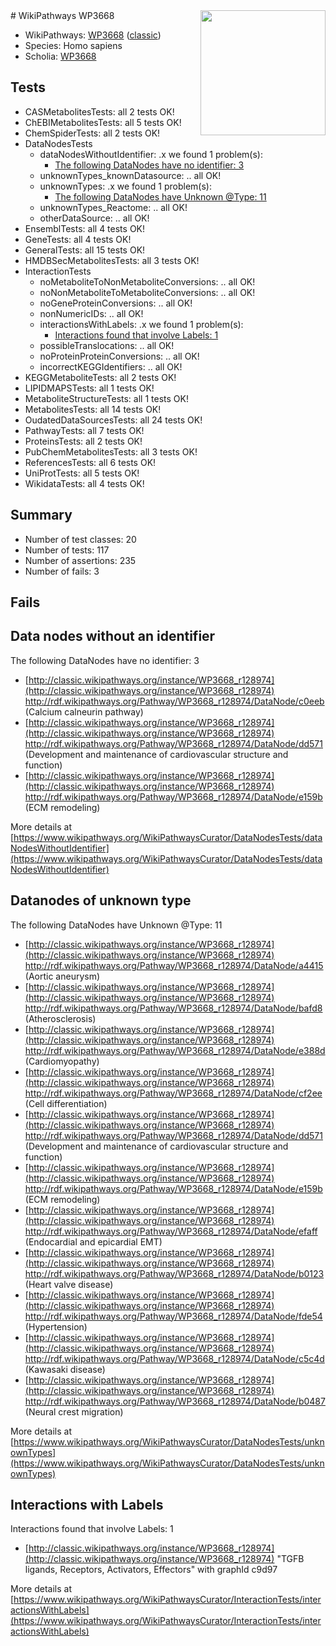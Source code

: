 <img style="float: right; width: 200px" src="https://upload.wikimedia.org/wikipedia/commons/thumb/8/83/Wplogo_with_text_500.png/640px-Wplogo_with_text_500.png" />
# WikiPathways WP3668

* WikiPathways: [WP3668](https://wikipathways.org/pathways/WP3668) ([classic](https://classic.wikipathways.org/instance/WP3668))
* Species: Homo sapiens
* Scholia: [WP3668](https://scholia.toolforge.org/wikipathways/WP3668)
## Tests
* CASMetabolitesTests: all 2 tests OK!
* ChEBIMetabolitesTests: all 5 tests OK!
* ChemSpiderTests: all 2 tests OK!
* DataNodesTests
    * dataNodesWithoutIdentifier: .x we found 1 problem(s):
        * [The following DataNodes have no identifier: 3](#d2d32fa2)
    * unknownTypes_knownDatasource: .. all OK!
    * unknownTypes: .x we found 1 problem(s):
        * [The following DataNodes have Unknown @Type: 11](#ef950832)
    * unknownTypes_Reactome: .. all OK!
    * otherDataSource: .. all OK!
* EnsemblTests: all 4 tests OK!
* GeneTests: all 4 tests OK!
* GeneralTests: all 15 tests OK!
* HMDBSecMetabolitesTests: all 3 tests OK!
* InteractionTests
    * noMetaboliteToNonMetaboliteConversions: .. all OK!
    * noNonMetaboliteToMetaboliteConversions: .. all OK!
    * noGeneProteinConversions: .. all OK!
    * nonNumericIDs: .. all OK!
    * interactionsWithLabels: .x we found 1 problem(s):
        * [Interactions found that involve Labels: 1](#630d2678)
    * possibleTranslocations: .. all OK!
    * noProteinProteinConversions: .. all OK!
    * incorrectKEGGIdentifiers: .. all OK!
* KEGGMetaboliteTests: all 2 tests OK!
* LIPIDMAPSTests: all 1 tests OK!
* MetaboliteStructureTests: all 1 tests OK!
* MetabolitesTests: all 14 tests OK!
* OudatedDataSourcesTests: all 24 tests OK!
* PathwayTests: all 7 tests OK!
* ProteinsTests: all 2 tests OK!
* PubChemMetabolitesTests: all 3 tests OK!
* ReferencesTests: all 6 tests OK!
* UniProtTests: all 5 tests OK!
* WikidataTests: all 4 tests OK!


## Summary

* Number of test classes: 20
* Number of tests: 117
* Number of assertions: 235
* Number of fails: 3

## Fails

<a name="d2d32fa2" />

## Data nodes without an identifier

The following DataNodes have no identifier: 3

* [http://classic.wikipathways.org/instance/WP3668_r128974](http://classic.wikipathways.org/instance/WP3668_r128974) http://rdf.wikipathways.org/Pathway/WP3668_r128974/DataNode/c0eeb (Calcium calneurin pathway)
* [http://classic.wikipathways.org/instance/WP3668_r128974](http://classic.wikipathways.org/instance/WP3668_r128974) http://rdf.wikipathways.org/Pathway/WP3668_r128974/DataNode/dd571 (Development and maintenance 
of cardiovascular structure 
and function)
* [http://classic.wikipathways.org/instance/WP3668_r128974](http://classic.wikipathways.org/instance/WP3668_r128974) http://rdf.wikipathways.org/Pathway/WP3668_r128974/DataNode/e159b (ECM remodeling)


More details at [https://www.wikipathways.org/WikiPathwaysCurator/DataNodesTests/dataNodesWithoutIdentifier](https://www.wikipathways.org/WikiPathwaysCurator/DataNodesTests/dataNodesWithoutIdentifier)

<a name="ef950832" />

## Datanodes of unknown type

The following DataNodes have Unknown @Type: 11

* [http://classic.wikipathways.org/instance/WP3668_r128974](http://classic.wikipathways.org/instance/WP3668_r128974) http://rdf.wikipathways.org/Pathway/WP3668_r128974/DataNode/a4415 (Aortic aneurysm)
* [http://classic.wikipathways.org/instance/WP3668_r128974](http://classic.wikipathways.org/instance/WP3668_r128974) http://rdf.wikipathways.org/Pathway/WP3668_r128974/DataNode/bafd8 (Atherosclerosis)
* [http://classic.wikipathways.org/instance/WP3668_r128974](http://classic.wikipathways.org/instance/WP3668_r128974) http://rdf.wikipathways.org/Pathway/WP3668_r128974/DataNode/e388d (Cardiomyopathy)
* [http://classic.wikipathways.org/instance/WP3668_r128974](http://classic.wikipathways.org/instance/WP3668_r128974) http://rdf.wikipathways.org/Pathway/WP3668_r128974/DataNode/cf2ee (Cell differentiation)
* [http://classic.wikipathways.org/instance/WP3668_r128974](http://classic.wikipathways.org/instance/WP3668_r128974) http://rdf.wikipathways.org/Pathway/WP3668_r128974/DataNode/dd571 (Development and maintenance 
of cardiovascular structure 
and function)
* [http://classic.wikipathways.org/instance/WP3668_r128974](http://classic.wikipathways.org/instance/WP3668_r128974) http://rdf.wikipathways.org/Pathway/WP3668_r128974/DataNode/e159b (ECM remodeling)
* [http://classic.wikipathways.org/instance/WP3668_r128974](http://classic.wikipathways.org/instance/WP3668_r128974) http://rdf.wikipathways.org/Pathway/WP3668_r128974/DataNode/efaff (Endocardial and epicardial EMT)
* [http://classic.wikipathways.org/instance/WP3668_r128974](http://classic.wikipathways.org/instance/WP3668_r128974) http://rdf.wikipathways.org/Pathway/WP3668_r128974/DataNode/b0123 (Heart valve disease)
* [http://classic.wikipathways.org/instance/WP3668_r128974](http://classic.wikipathways.org/instance/WP3668_r128974) http://rdf.wikipathways.org/Pathway/WP3668_r128974/DataNode/fde54 (Hypertension)
* [http://classic.wikipathways.org/instance/WP3668_r128974](http://classic.wikipathways.org/instance/WP3668_r128974) http://rdf.wikipathways.org/Pathway/WP3668_r128974/DataNode/c5c4d (Kawasaki disease)
* [http://classic.wikipathways.org/instance/WP3668_r128974](http://classic.wikipathways.org/instance/WP3668_r128974) http://rdf.wikipathways.org/Pathway/WP3668_r128974/DataNode/b0487 (Neural crest migration)


More details at [https://www.wikipathways.org/WikiPathwaysCurator/DataNodesTests/unknownTypes](https://www.wikipathways.org/WikiPathwaysCurator/DataNodesTests/unknownTypes)

<a name="630d2678" />

## Interactions with Labels

Interactions found that involve Labels: 1

* [http://classic.wikipathways.org/instance/WP3668_r128974](http://classic.wikipathways.org/instance/WP3668_r128974) "TGFB ligands, 
Receptors, 
Activators, 
Effectors" with graphId c9d97


More details at [https://www.wikipathways.org/WikiPathwaysCurator/InteractionTests/interactionsWithLabels](https://www.wikipathways.org/WikiPathwaysCurator/InteractionTests/interactionsWithLabels)

